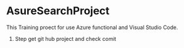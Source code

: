# AsureSearchProject
This Training proect for use Azure functional and Visual Studio Code.
1. Step get git hub project and check comit
